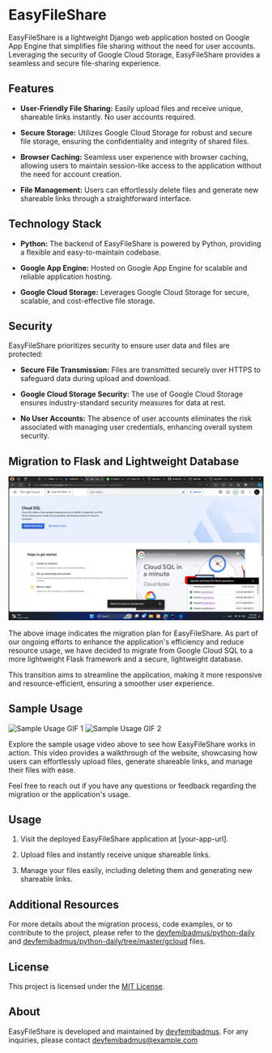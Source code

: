 # EasyFileShare

EasyFileShare is a lightweight Django web application hosted on Google App Engine that simplifies file sharing without the need for user accounts. Leveraging the security of Google Cloud Storage, EasyFileShare provides a seamless and secure file-sharing experience.

## Features

- **User-Friendly File Sharing:** Easily upload files and receive unique, shareable links instantly. No user accounts required.

- **Secure Storage:** Utilizes Google Cloud Storage for robust and secure file storage, ensuring the confidentiality and integrity of shared files.

- **Browser Caching:** Seamless user experience with browser caching, allowing users to maintain session-like access to the application without the need for account creation.

- **File Management:** Users can effortlessly delete files and generate new shareable links through a straightforward interface.

## Technology Stack

- **Python:** The backend of EasyFileShare is powered by Python, providing a flexible and easy-to-maintain codebase.

- **Google App Engine:** Hosted on Google App Engine for scalable and reliable application hosting.

- **Google Cloud Storage:** Leverages Google Cloud Storage for secure, scalable, and cost-effective file storage.

## Security

EasyFileShare prioritizes security to ensure user data and files are protected:

- **Secure File Transmission:** Files are transmitted securely over HTTPS to safeguard data during upload and download.

- **Google Cloud Storage Security:** The use of Google Cloud Storage ensures industry-standard security measures for data at rest.

- **No User Accounts:** The absence of user accounts eliminates the risk associated with managing user credentials, enhancing overall system security.

## Migration to Flask and Lightweight Database

![Migration Plan](readme/Screenshot%20(1055).png)

The above image indicates the migration plan for EasyFileShare. As part of our ongoing efforts to enhance the application's efficiency and reduce resource usage, we have decided to migrate from Google Cloud SQL to a more lightweight Flask framework and a secure, lightweight database.

This transition aims to streamline the application, making it more responsive and resource-efficient, ensuring a smoother user experience.

## Sample Usage

![Sample Usage GIF 1](readme/easyfileshare_usage1%20-%20Made%20with%20Clipchamp.gif?raw=true)
![Sample Usage GIF 2](readme/easyfileshare_usage2%20-%20Made%20with%20Clipchamp.gif?raw=true)

Explore the sample usage video above to see how EasyFileShare works in action. This video provides a walkthrough of the website, showcasing how users can effortlessly upload files, generate shareable links, and manage their files with ease.

Feel free to reach out if you have any questions or feedback regarding the migration or the application's usage.

## Usage

1. Visit the deployed EasyFileShare application at [your-app-url].

2. Upload files and instantly receive unique shareable links.

3. Manage your files easily, including deleting them and generating new shareable links.

## Additional Resources

For more details about the migration process, code examples, or to contribute to the project, please refer to the [devfemibadmus/python-daily](https://github.com/devfemibadmus/python-daily) and [devfemibadmus/python-daily/tree/master/gcloud](devfemibadmus/python-daily/tree/master/gcloud) files.

## License

This project is licensed under the [MIT License](LICENSE).

## About

EasyFileShare is developed and maintained by [devfemibadmus](github.com/devfemibadmus). For any inquiries, please contact devfemibadmus@example.com
